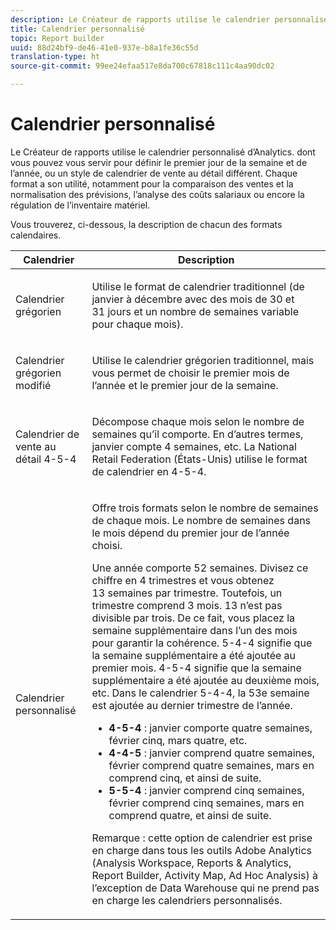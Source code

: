 ```yaml
---
description: Le Créateur de rapports utilise le calendrier personnalisé d’Analytics. dont vous pouvez vous servir pour définir le premier jour de la semaine et de l’année, ou un style de calendrier de vente au détail différent. Chaque format a son utilité, notamment pour la comparaison des ventes et la normalisation des prévisions, l’analyse des coûts salariaux ou encore la régulation de l’inventaire matériel.
title: Calendrier personnalisé
topic: Report builder
uuid: 88d24bf9-de46-41e0-937e-b8a1fe36c55d
translation-type: ht
source-git-commit: 99ee24efaa517e8da700c67818c111c4aa90dc02

---
```



# Calendrier personnalisé

Le Créateur de rapports utilise le calendrier personnalisé d’Analytics. dont vous pouvez vous servir pour définir le premier jour de la semaine et de l’année, ou un style de calendrier de vente au détail différent. Chaque format a son utilité, notamment pour la comparaison des ventes et la normalisation des prévisions, l’analyse des coûts salariaux ou encore la régulation de l’inventaire matériel.

Vous trouverez, ci-dessous, la description de chacun des formats calendaires.

<table id="table_E609632569EB499184E56618C2CEF742"> 
 <thead> 
  <tr> 
   <th colname="col1" class="entry"> Calendrier </th> 
   <th colname="col2" class="entry"> Description </th> 
  </tr> 
 </thead>
 <tbody> 
  <tr> 
   <td colname="col1"> <p>Calendrier grégorien </p> </td> 
   <td colname="col2"> <p> Utilise le format de calendrier traditionnel (de janvier à décembre avec des mois de 30 et 31 jours et un nombre de semaines variable pour chaque mois). </p> </td> 
  </tr> 
  <tr> 
   <td colname="col1"> <p>Calendrier grégorien modifié </p> </td> 
   <td colname="col2"> <p> Utilise le calendrier grégorien traditionnel, mais vous permet de choisir le premier mois de l’année et le premier jour de la semaine. </p> </td> 
  </tr> 
  <tr> 
   <td colname="col1"> <p>Calendrier de vente au détail 4-5-4 </p> </td> 
   <td colname="col2"> <p> Décompose chaque mois selon le nombre de semaines qu’il comporte. En d’autres termes, janvier compte 4 semaines, etc. La National Retail Federation (États-Unis) utilise le format de calendrier en 4-5-4. </p> </td> 
  </tr> 
  <tr> 
   <td colname="col1"> <p>Calendrier personnalisé </p> </td> 
   <td colname="col2"> <p> Offre trois formats selon le nombre de semaines de chaque mois. Le nombre de semaines dans le mois dépend du premier jour de l’année choisi. </p> <p>Une année comporte 52 semaines. Divisez ce chiffre en 4 trimestres et vous obtenez 13 semaines par trimestre. Toutefois, un trimestre comprend 3 mois. 13 n’est pas divisible par trois. De ce fait, vous placez la semaine supplémentaire dans l’un des mois pour garantir la cohérence. 5-4-4 signifie que la semaine supplémentaire a été ajoutée au premier mois. 4-5-4 signifie que la semaine supplémentaire a été ajoutée au deuxième mois, etc. Dans le calendrier 5-4-4, la 53e semaine est ajoutée au dernier trimestre de l’année. </p> 
    <ul id="ul_1579FD106A47419486B03E248A5E6ED5"> 
     <li id="li_E9B9E8F03E324DBDA9139C2D0D599092"><b>4-5-4</b> : janvier comporte quatre semaines, février cinq, mars quatre, etc. </li> 
     <li id="li_D0675DBDEC4641D2A8645B5CDFC565AB"><b>4-4-5</b> : janvier comprend quatre semaines, février comprend quatre semaines, mars en comprend cinq, et ainsi de suite. </li> 
     <li id="li_6743BBB9AC9A4CFEAA0CBCE51052BC29"><b>5-5-4</b> : janvier comprend cinq semaines, février comprend cinq semaines, mars en comprend quatre, et ainsi de suite. </li> 
    </ul> <p>Remarque : cette option de calendrier est prise en charge dans tous les outils Adobe Analytics (Analysis Workspace, Reports &amp; Analytics, Report Builder, Activity Map, Ad Hoc Analysis) à l’exception de Data Warehouse qui ne prend pas en charge les calendriers personnalisés. </p> </td> 
  </tr> 
 </tbody> 
</table>

